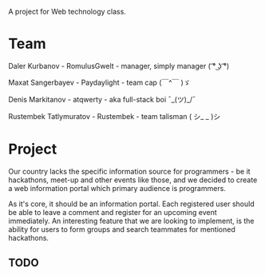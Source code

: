 
A project for Web technology class. 
# Team
Daler Kurbanov - RomulusGwelt - manager, simply manager ( ͡° ͜ʖ ͡°)

Maxat Sangerbayev - Paydaylight - team cap (￣^￣ )ゞ

Denis Markitanov - atqwerty - aka full-stack boi ¯\_(ツ)_/¯

Rustembek Tatlymuratov - Rustembek - team talisman ( シ_ _ )シ
# Project
Our country lacks the specific information source for programmers - be it hackathons, meet-up and other events like those, and we decided to create a web information portal which primary audience is programmers. 

As it's core, it should be an information portal. Each registered user should be able to leave a comment and register for an upcoming event immediately. An interesting feature that we are looking to implement, is the ability for users to form groups and search teammates for mentioned hackathons.

## TODO

